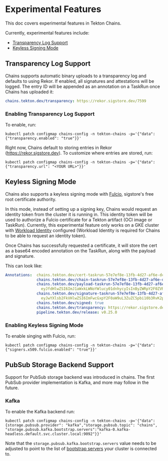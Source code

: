 <!--
---
linkTitle: "Experimental Features"
weight: 60
---
-->

# Experimental Features

This doc covers experimental features in Tekton Chains.

Currently, experimental features include:

- [Transparency Log Support](#Transparency-Log-Support)
- [Keyless Signing Mode](#Keyless-Signing-Mode)

## Transparency Log Support

Chains supports automatic binary uploads to a transparency log and defaults to
using Rekor. If enabled, all signatures and attestations will be logged. The
entry ID will be appended as an annotation on a TaskRun once Chains has uploaded
it:

```yaml
chains.tekton.dev/transparency: https://rekor.sigstore.dev/7599
```

### Enabling Transparency Log Support

To enable, run:

```shell
kubectl patch configmap chains-config -n tekton-chains -p='{"data":{"transparency.enabled": "true"}}'
```

Right now, Chains default to storing entries in Rekor
(<https://rekor.sigstore.dev>). To customize where entries are stored, run:

```shell
kubectl patch configmap chains-config -n tekton-chains -p='{"data":{"transparency.url": "<YOUR URL>"}}'
```

## Keyless Signing Mode

Chains also supports a keyless signing mode with
[Fulcio](https://github.com/sigstore/fulcio), sigstore's free root certificate
authority.

In this mode, instead of setting up a signing key, Chains would request an
identity token from the cluster it is running in. This identity token will be
used to authorize a Fulcio certificate for a Tekton artifact (OCI image or
TaskRun). Currently, this experimental feature only works on a GKE cluster with
[Workload Identity](https://cloud.google.com/kubernetes-engine/docs/how-to/workload-identity)
configured (Workload Identity is required for Chains to be able to request an
identity token).

Once Chains has successfully requested a certificate, it will store the cert as
a base64 encoded annotation on the TaskRun, along with the payload and
signature.

This can look like:

```yaml
Annotations:  chains.tekton.dev/cert-taskrun-57e7ef8e-13fb-4d27-af6e-dc4d68f73cc4:
              chains.tekton.dev/chain-taskrun-57e7ef8e-13fb-4d27-af6e-dc4d68f73cc4:
              chains.tekton.dev/payload-taskrun-57e7ef8e-13fb-4d27-af6e-dc4d68f73cc4:
                eyJfdHlwZSI6ImJ1aWxkLWNoYWlucy01dnhycyIsInByZWRpY2F0ZVR5cGUiOiJodHRwczovL3Rla3Rvbi5kZXYvY2hhaW5zL3Byb3ZlbmFuY2UiLCJzdWJqZWN0IjpbeyJuYW1lIj...
              chains.tekton.dev/signature-taskrun-57e7ef8e-13fb-4d27-af6e-dc4d68f73cc4:
                eyJwYXlsb2FkVHlwZSI6ImFwcGxpY2F0aW9uL3ZuZC5pbi10b3RvK2pzb24iLCJwYXlsb2FkIjoiZXlKZmRIbHdaU0k2SW1KMWFXeGtMV05vWVdsdWN5MDFkbmh5Y3lJc0luQnlaV1...
              chains.tekton.dev/signed: true
              chains.tekton.dev/transparency: https://rekor.sigstore.dev/7599
              pipeline.tekton.dev/release: v0.25.0
```

### Enabling Keyless Signing Mode

To enable singing with Fulcio, run:

```shell
kubectl patch configmap chains-config -n tekton-chains -p='{"data":{"signers.x509.fulcio.enabled": "true"}}'
```

## PubSub Storage Backend Support

Support for PubSub storage backend was introduced in chains. The first PubSub
provider implementation is Kafka, and more may follow in the future.

### Kafka

To enable the Kafka backend run:

```shell
kubectl patch configmap chains-config -n tekton-chains -p='{"data": {storage.pubsub.provider": "kafka","storage.pubsub.topic": "chains", "storage.pubsub.kafka.bootstrap.servers":"kafka-0.kafka-headless.default.svc.cluster.local:9092"}}'
```

Note that the `storage.pubsub.kafka.bootstrap.servers` value needs to be
adjusted to point to the list of [bootstrap servers] your cluster is connected
to.

[bootstrap servers]: https://kafka.apache.org/documentation/#producerconfigs_bootstrap.servers
